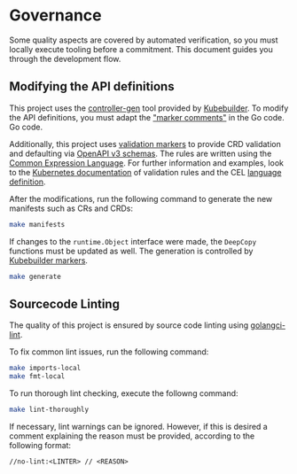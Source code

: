 # Governance

Some quality aspects are covered by automated verification, so you must locally execute tooling before a commitment.
This document guides you through the development flow.

## Modifying the API definitions

This project uses the [controller-gen](https://book.kubebuilder.io/reference/controller-gen.html) tool provided by [Kubebuilder](https://book.kubebuilder.io/).
To modify the API definitions, you must adapt the ["marker comments"](https://book.kubebuilder.io/reference/markers.html) in the Go code.
Go code.

Additionally, this project uses [validation markers](https://book.kubebuilder.io/reference/markers/crd-validation.html) to provide CRD validation and defaulting via [OpenAPI v3 schemas](https://github.com/OAI/OpenAPI-Specification/blob/main/versions/3.0.0.md#schemaObject).
The rules are written using the [Common Expression Language](https://github.com/google/cel-spec).
For further information and examples, look to the [Kubernetes documentation](https://kubernetes.io/docs/tasks/extend-kubernetes/custom-resources/custom-resource-definitions/#validation) of validation rules and the CEL [language definition](https://github.com/google/cel-spec/blob/v0.10.0/doc/langdef.md).

After the modifications, run the following command to generate the new manifests such as CRs and CRDs:
   ```sh
   make manifests
   ```

If changes to the `runtime.Object` interface were made, the `DeepCopy` functions must be updated as well.
The generation is controlled by [Kubebuilder markers](https://book.kubebuilder.io/reference/markers/object.html?highlight=deep#objectdeepcopy).
   ```sh
   make generate
   ```

## Sourcecode Linting

The quality of this project is ensured by source code linting using [golangci-lint](https://golangci-lint.run/).

To fix common lint issues, run the following command:

   ```sh
   make imports-local
   make fmt-local
   ```

To run thorough lint checking, execute the followng command:

   ```sh
   make lint-thoroughly
   ```

If necessary, lint warnings can be ignored. However, if this is desired a comment explaining the reason must be provided,
according to the following format:

`//no-lint:<LINTER> // <REASON>`
